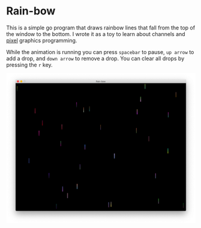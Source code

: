 # Rain-bow

This is a simple go program that draws rainbow lines that fall from the top of
the window to the bottom.  I wrote it as a toy to learn about channels and
[pixel](https://github.com/faiface/pixel) graphics programming.

While the animation is running you can press `spacebar` to pause, `up arrow` to
add a drop, and `down arrow` to remove a drop.  You can clear all drops by
pressing the `r` key.

![screenshot](https://github.com/jhjaggars/rain/raw/master/rainbow-screen.png)
